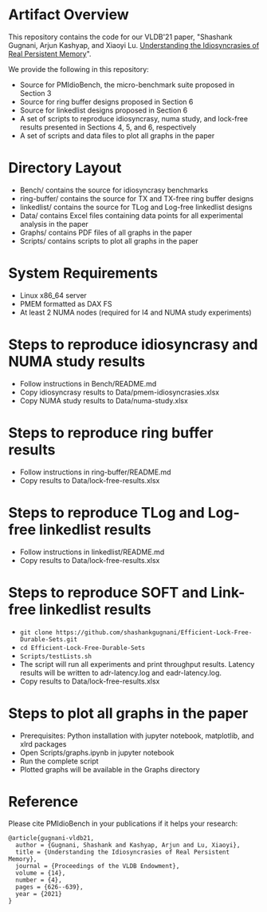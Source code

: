 # Artifact Overview

This repository contains the code for our VLDB'21 paper,
"Shashank Gugnani, Arjun Kashyap, and Xiaoyi Lu. [Understanding the Idiosyncrasies of Real Persistent Memory](http://vldb.org/pvldb/vol14/p626-gugnani.pdf)".

We provide the following in this repository:

* Source for PMIdioBench, the micro-benchmark suite proposed in Section 3
* Source for ring buffer designs proposed in Section 6
* Source for linkedlist designs proposed in Section 6
* A set of scripts to reproduce idiosyncrasy, numa study, and lock-free results presented in Sections 4, 5, and 6, respectively
* A set of scripts and data files to plot all graphs in the paper

# Directory Layout

* Bench/ contains the source for idiosyncrasy benchmarks
* ring-buffer/ contains the source for TX and TX-free ring buffer designs
* linkedlist/ contains the source for TLog and Log-free linkedlist designs
* Data/ contains Excel files containing data points for all experimental analysis in the paper
* Graphs/ contains PDF files of all graphs in the paper
* Scripts/ contains scripts to plot all graphs in the paper

# System Requirements

* Linux x86_64 server
* PMEM formatted as DAX FS
* At least 2 NUMA nodes (required for I4 and NUMA study experiments)

# Steps to reproduce idiosyncrasy and NUMA study results

* Follow instructions in Bench/README.md
* Copy idiosyncrasy results to Data/pmem-idiosyncrasies.xlsx
* Copy NUMA study results to Data/numa-study.xlsx

# Steps to reproduce ring buffer results

* Follow instructions in ring-buffer/README.md
* Copy results to Data/lock-free-results.xlsx

# Steps to reproduce TLog and Log-free linkedlist results

* Follow instructions in linkedlist/README.md
* Copy results to Data/lock-free-results.xlsx

# Steps to reproduce SOFT and Link-free linkedlist results

* ```git clone https://github.com/shashankgugnani/Efficient-Lock-Free-Durable-Sets.git```
* ```cd Efficient-Lock-Free-Durable-Sets```
* ```Scripts/testLists.sh```
* The script will run all experiments and print throughput results. Latency results will be
  written to adr-latency.log and eadr-latency.log.
* Copy results to Data/lock-free-results.xlsx

# Steps to plot all graphs in the paper

* Prerequisites: Python installation with jupyter notebook, matplotlib, and xlrd packages
* Open Scripts/graphs.ipynb in jupyter notebook
* Run the complete script
* Plotted graphs will be available in the Graphs directory

# Reference

Please cite PMIdioBench in your publications if it helps your research:

```
@article{gugnani-vldb21,
  author = {Gugnani, Shashank and Kashyap, Arjun and Lu, Xiaoyi},
  title = {Understanding the Idiosyncrasies of Real Persistent Memory},
  journal = {Proceedings of the VLDB Endowment},
  volume = {14},
  number = {4},
  pages = {626--639},
  year = {2021}
}
```
